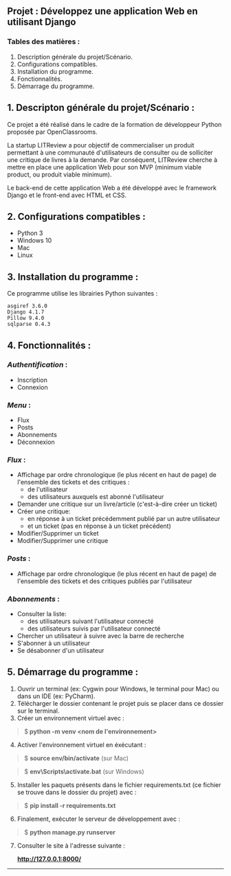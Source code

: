 ## Projet : Développez une application Web en utilisant Django

### Tables des matières :
1. Description générale du projet/Scénario.
2. Configurations compatibles.
3. Installation du programme.
4. Fonctionnalités.
5. Démarrage du programme.

## 1. Descripton générale du projet/Scénario :

Ce projet a été réalisé dans le cadre de la formation de
développeur Python proposée par OpenClassrooms. 

La startup LITReview a pour objectif de commercialiser  un produit permettant à une communauté d'utilisateurs
de consulter ou de solliciter une critique de livres à la demande.
Par conséquent, LITReview cherche à mettre en place une application Web pour son MVP (minimum viable product,
ou produit viable minimum).

Le back-end de cette application Web a été développé avec le framework Django et le front-end avec HTML et CSS.


## 2. Configurations compatibles :

* Python 3
* Windows 10
* Mac
* Linux

## 3. Installation du programme :
Ce programme utilise les librairies Python suivantes :

```
asgiref 3.6.0
Django 4.1.7
Pillow 9.4.0
sqlparse 0.4.3
```

## 4. Fonctionnalités :

### *Authentification* : 
  * Inscription
  * Connexion
### *Menu* : 
  * Flux
  * Posts 
  * Abonnements
  * Déconnexion
### *Flux* : 
  * Affichage par ordre chronologique (le plus récent en haut de page) de l'ensemble des tickets et des critiques :
    * de l'utilisateur
    * des utilisateurs auxquels est abonné l'utilisateur 
  * Demander une critique sur un livre/article (c'est-à-dire créer un ticket)
  * Créer une critique:
    * en réponse à un ticket précédemment publié par un autre utilisateur
    * et un ticket (pas en réponse à un ticket précédent)
  * Modifier/Supprimer un ticket
  * Modifier/Supprimer une critique
### *Posts* : 
  * Affichage par ordre chronologique (le plus récent en haut de page) de l'ensemble des tickets et des critiques 
publiés par l'utilisateur
### *Abonnements* :
  * Consulter la liste:
    * des utilisateurs suivant l'utilisateur connecté
    * des utilisateurs suivis par l'utilisateur connecté
  * Chercher un utilisateur à suivre avec la barre de recherche
  * S'abonner à un utilisateur
  * Se désabonner d'un utilisateur
 
    
## 5. Démarrage du programme :

1. Ouvrir un terminal (ex: Cygwin pour Windows, le terminal pour Mac) ou dans un IDE (ex: PyCharm).
2. Télécharger le dossier contenant le projet puis se placer dans ce dossier sur le terminal.
3. Créer un environnement virtuel avec :
  > $<b> python -m venv <nom de l'environnement></b> 
4. Activer l'environnement virtuel en éxécutant :
  > $ <b>source env/bin/activate</b>  (sur Mac) 

  > $ <b>env\Scripts\activate.bat</b> (sur Windows)
5. Installer les paquets présents dans le fichier requirements.txt (ce fichier se trouve dans le dossier du projet) avec :
  > $ <b>pip install -r requirements.txt</b> 
6. Finalement, exécuter le serveur de développement avec :
> $ <b>python manage.py runserver</b>
7. Consulter le site à l'adresse suivante :

      **http://127.0.0.1:8000/**
---